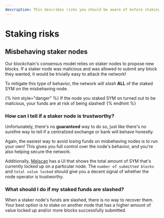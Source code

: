 ```yaml
---
description: This describes risks you should be aware of before staking your SYM.
---
```


# Staking risks

## Misbehaving staker nodes

Our blockchain's consensus model relies on staker nodes to propose new blocks. If a staker node was malicious and was allowed to submit any block they wanted, it would be trivially easy to attack the network!&#x20;

To mitigate this type of behavior, the network will _slash_ **ALL** of the staked SYM on the misbehaving node.

{% hint style="danger" %}
If the node you staked SYM on turned out to be malicious, your funds are at risk of being slashed!
{% endhint %}

### How can I tell if a staker node is trustworthy?

Unfortunately, there's no **guaranteed** way to do so, just like there's no surefire way to tell if a centralized exchange or bank will behave honestly.

Again, the easiest way to avoid losing funds on misbehaving nodes is to run your own! This gives you full control over the node's behavior, and you're also helping secure the network.

Additionally, [Melscan](https://scan.Mel.org/) has a UI that shows the total amount of SYM that's currently locked up on a particular node. The `number of submitted blocks` and `total value locked` should give you a decent signal of whether the node operator is trustworthy.

### What should I do if my staked funds are slashed?

When a staker node's funds are slashed, there is no way to recover them. Your best option is to stake on another node that has a higher amount of value locked up and/or more blocks successfully submitted.
